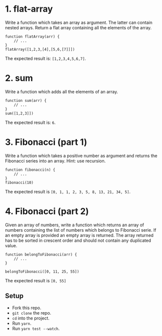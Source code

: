 # 1. flat-array

Write a function which takes an array as argument. The latter can contain nested arrays.
Return a flat array containing all the elements of the array.
```
function flatArray(arr) {
    // ...
}
flatArray([1,2,3,[4],[5,6,[7]]])
```
The expected result is: `[1,2,3,4,5,6,7]`.
# 2. sum
Write a function which adds all the elements of an array.
```
function sum(arr) {
    // ...
}
sum([1,2,3]])
```
The expected result is: `6`.

# 3. Fibonacci (part 1)

Write a function which takes a positive number as argument and returns the Fibonacci series into an array.
Hint: use recursion.
```
function fibonacci(n) {
    // ...
}
fibonacci(10)
```
The expected result is `[0, 1, 1, 2, 3, 5, 8, 13, 21, 34, 5]`.

# 4. Fibonacci (part 2)

Given an array of numbers, write a function which returns an array of numbers containing the list of numbers which belongs to Fibonacci serie. If an empty array is provided an empty array is returned. The array returned has to be sorted in crescent order and should not contain any duplicated value.
```
function belongToFibonacci(arr) {
    // ...
}

belongToFibonacci([0, 11, 25, 55])
```
The expected result is `[0, 55]`


## Setup
- Fork this repo.
- `git clone` the repo.
- `cd` into the project.
- Run `yarn`.
- Run `yarn test --watch`.

